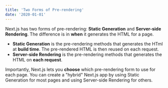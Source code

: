 ```yaml
---
title: 'Two Forms of Pre-rendering'
date: '2020-01-01'
---
```



Next.js has two forms of pre-rendering: **Static Generation** and **Server-side Rendering**. The difference is in **when** it generates the HTML for a page.

- **Static Generation** is the pre-rendering methods that generates the HTml at **build time**. The pre-rendered HTML is then reused on each request.
- **Server-side Rendering** is the pre-rendering methods that generates the HTML on **each request**.

Importantly, Next.js lets you **choose** which pre-rendering form to use for each page. You can create a "hybrid" Next.js app by using Static Generation for most pages and using Server-side Rendering for others.